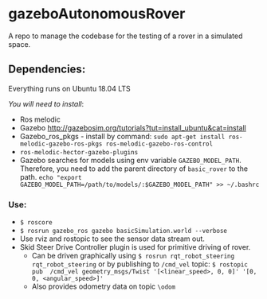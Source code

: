 # gazeboAutonomousRover
A repo to manage the codebase for the testing of a rover in a simulated space. 
## Dependencies: 

Everything runs on Ubuntu 18.04 LTS

*You will need to install*: 
* Ros melodic 
* Gazebo http://gazebosim.org/tutorials?tut=install_ubuntu&cat=install
* Gazebo_ros_pkgs - install by command:
  `sudo apt-get install ros-melodic-gazebo-ros-pkgs ros-melodic-gazebo-ros-control`
* `ros-melodic-hector-gazebo-plugins`
* Gazebo searches for models using env variable `GAZEBO_MODEL_PATH`. Therefore, you need to add the parent directory of `basic_rover` to the path.
`echo "export GAZEBO_MODEL_PATH=/path/to/models/:$GAZEBO_MODEL_PATH" >> ~/.bashrc`

### Use:
* `$ roscore`
* `$ rosrun gazebo_ros gazebo basicSimulation.world --verbose`
* Use rviz and rostopic to see the sensor data stream out.
* Skid Steer Drive Controller plugin is used for primitive driving of rover. 
  * Can be driven graphically using `$ rosrun rqt_robot_steering rqt_robot_steering` or by publishing to `/cmd_vel` topic: `$ rostopic pub  /cmd_vel geometry_msgs/Twist '[<linear_speed>, 0, 0]' '[0, 0, <angular_speed>]'`
  * Also provides odometry data on topic `\odom`
